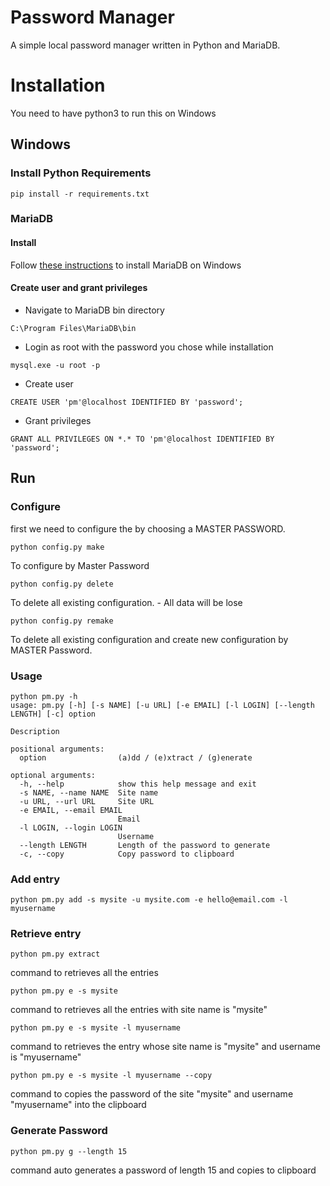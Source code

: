 # Password Manager

A simple local password manager written in Python and MariaDB.

# Installation
You need to have python3 to run this on Windows

## Windows
### Install Python Requirements
```pip install -r requirements.txt```

### MariaDB
#### Install
Follow [these instructions](https://www.mariadbtutorial.com/getting-started/install-mariadb/) to install MariaDB on Windows
#### Create user and grant privileges
- Navigate to MariaDB bin directory
```
C:\Program Files\MariaDB\bin
```
- Login as root with the password you chose while installation
```
mysql.exe -u root -p
```
- Create user
```
CREATE USER 'pm'@localhost IDENTIFIED BY 'password';
```
- Grant privileges
```
GRANT ALL PRIVILEGES ON *.* TO 'pm'@localhost IDENTIFIED BY 'password';
```


## Run
### Configure

first we need to configure the by choosing a MASTER PASSWORD.
```
python config.py make
```
To configure by Master Password
```
python config.py delete
```
To delete all existing configuration. - All data will be lose
```
python config.py remake
```
To delete all existing configuration and create new configuration by MASTER Password.
### Usage
```
python pm.py -h
usage: pm.py [-h] [-s NAME] [-u URL] [-e EMAIL] [-l LOGIN] [--length LENGTH] [-c] option

Description

positional arguments:
  option                (a)dd / (e)xtract / (g)enerate

optional arguments:
  -h, --help            show this help message and exit
  -s NAME, --name NAME  Site name
  -u URL, --url URL     Site URL
  -e EMAIL, --email EMAIL
                        Email
  -l LOGIN, --login LOGIN
                        Username
  --length LENGTH       Length of the password to generate
  -c, --copy            Copy password to clipboard
```


### Add entry
```
python pm.py add -s mysite -u mysite.com -e hello@email.com -l myusername
```
### Retrieve entry
```
python pm.py extract
```
command to retrieves all the entries
```
python pm.py e -s mysite
```
command to retrieves all the entries with site name is "mysite"
```
python pm.py e -s mysite -l myusername
```
command to retrieves the entry whose site name is "mysite" and username is "myusername"
```
python pm.py e -s mysite -l myusername --copy
```
command to copies the password of the site "mysite" and username "myusername" into the clipboard
### Generate Password
```
python pm.py g --length 15
```
command auto generates a password of length 15 and copies to clipboard
